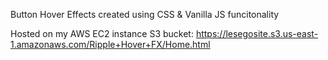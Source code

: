 Button Hover Effects created using CSS & Vanilla JS funcitonality

Hosted on my AWS EC2 instance S3 bucket:
https://lesegosite.s3.us-east-1.amazonaws.com/Ripple+Hover+FX/Home.html
